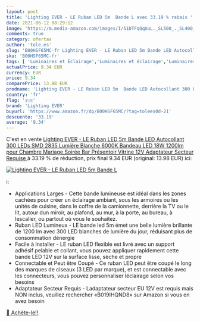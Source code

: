 ```yaml
---
layout: post
title: 'Lighting EVER - LE Ruban LED 5m  Bande L avec 33.19 % rabais '
date: 2021-06-12 08:29:12
image: 'https://m.media-amazon.com/images/I/51DTFqQqUuL._SL500_._SL400_.jpg'
comments: true
category: ofertas
author: 'tole.es'
slug: 'B00HSF65MC-fr Lighting EVER - LE Ruban LED 5m Bande LED Autocollant 300...'
sku: 'B00HSF65MC-fr'
tags: [ 'Luminaires et Éclairage','Luminaires et éclairage','Luminaires intérieur','Rubans à LED','lighting ever','Éclairage spécial', ]
actualPrice: 9.34 EUR
currency: EUR
price: 9.34
comparePrice: 13.98 EUR
prodname: 'Lighting EVER - LE Ruban LED 5m  Bande LED Autocollant 300 LEDs SMD 2835 Lumière Blanche 6000K  Bandeau LED 18W 1200lm pour Chambre  Mariage  Soirée  Bar  Présentoir  Vitrine  12V Adaptateur Secteur Requise '
country: 'fr'
flag: '🇫🇷'
brand: 'Lighting EVER'
buyurl: 'https://www.amazon.fr/dp/B00HSF65MC/?tag=tolees0d-21'
descuento: '33.19'
average: '9.34'
---
```


C'est en vente [Lighting EVER - LE Ruban LED 5m  Bande LED Autocollant 300 LEDs SMD 2835 Lumière Blanche 6000K  Bandeau LED 18W 1200lm pour Chambre  Mariage  Soirée  Bar  Présentoir  Vitrine  12V Adaptateur Secteur Requise ](https://www.amazon.fr/dp/B00HSF65MC/?tag=tolees0d-21)  à  33.19 % de réduction, prix final  9.34 EUR (original: 13.98 EUR) ici:

[![Lighting EVER - LE Ruban LED 5m  Bande L](https://m.media-amazon.com/images/I/51DTFqQqUuL._SL500_._SL400_.jpg)](https://www.amazon.fr/dp/B00HSF65MC/?tag=tolees0d-21)

ℹ️:

- Applications Larges - Cette bande lumineuse est idéal dans les zones cachées pour créer un éclairage ambiant, sous les armoires ou les unités de cuisine, dans le coffre de la camionnette, derrière la TV ou le lit, autour dun miroir, au plafond, au mur, à la porte, au bureau, à lescalier, ou partout où vous le souhaitez.
- Ruban LED Lumineux - LE bande led 5m émet une belle lumière brillante de 1200 lm avec 300 LED blanches de lumière du jour, réduisant plus de consommation dénergie
- Facile à Installer - LE ruban LED flexible est livré avec un support adhésif pelable et collant, vous pouvez appliquer rapidement cette bande LED 12V sur la surface lisse, sèche et propre
- Connectable et Peut être Coupé - Ce ruban LED peut être coupé le long des marques de ciseaux (3 LED par marque), et est connectable avec les connecteurs, vous pouvez personnaliser léclairage selon vos besoins
- Adaptateur Secteur Requis - Ladaptateur secteur EU 12V est requis mais NON inclus, veuillez rechercher «B019IHQND8» sur Amazon si vous en avez besoin

[🛒 Achète-le!!](https://www.amazon.fr/dp/B00HSF65MC/?tag=tolees0d-21)
